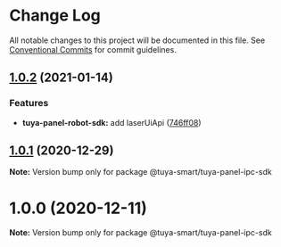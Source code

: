 # Change Log

All notable changes to this project will be documented in this file.
See [Conventional Commits](https://conventionalcommits.org) for commit guidelines.

## [1.0.2](https://github.com/tuya/tuya-panel-sdk/compare/@tuya-smart/tuya-panel-ipc-sdk@1.0.1...@tuya-smart/tuya-panel-ipc-sdk@1.0.2) (2021-01-14)

### Features

- **tuya-panel-robot-sdk:** add laserUiApi ([746ff08](https://github.com/tuya/tuya-panel-sdk/commit/746ff089543ca00e5a054f94512991b20b9c3744))

## [1.0.1](https://github.com/tuya/tuya-panel-sdk/compare/@tuya-smart/tuya-panel-ipc-sdk@1.0.0...@tuya-smart/tuya-panel-ipc-sdk@1.0.1) (2020-12-29)

**Note:** Version bump only for package @tuya-smart/tuya-panel-ipc-sdk

# 1.0.0 (2020-12-11)

**Note:** Version bump only for package @tuya-smart/tuya-panel-ipc-sdk
